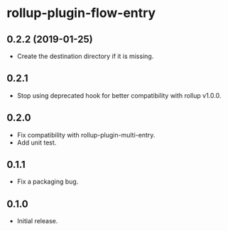 # rollup-plugin-flow-entry

## 0.2.2 (2019-01-25)

- Create the destination directory if it is missing.

## 0.2.1

- Stop using deprecated hook for better compatibility with rollup v1.0.0.

## 0.2.0

- Fix compatibility with rollup-plugin-multi-entry.
- Add unit test.

## 0.1.1

- Fix a packaging bug.

## 0.1.0

- Initial release.
